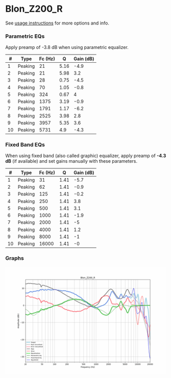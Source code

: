 # Blon_Z200_R
See [usage instructions](https://github.com/jaakkopasanen/AutoEq#usage) for more options and info.

### Parametric EQs
Apply preamp of -3.8 dB when using parametric equalizer.

|   # | Type    |   Fc (Hz) |    Q |   Gain (dB) |
|-----|---------|-----------|------|-------------|
|   1 | Peaking |        21 | 5.16 |        -4.9 |
|   2 | Peaking |        21 | 5.98 |         3.2 |
|   3 | Peaking |        28 | 0.75 |        -4.5 |
|   4 | Peaking |        70 | 1.05 |        -0.8 |
|   5 | Peaking |       324 | 0.67 |         4   |
|   6 | Peaking |      1375 | 3.19 |        -0.9 |
|   7 | Peaking |      1791 | 1.17 |        -6.2 |
|   8 | Peaking |      2525 | 3.98 |         2.8 |
|   9 | Peaking |      3957 | 5.35 |         3.6 |
|  10 | Peaking |      5731 | 4.9  |        -4.3 |

### Fixed Band EQs
When using fixed band (also called graphic) equalizer, apply preamp of **-4.3 dB** (if available) and set gains manually with these parameters.

|   # | Type    |   Fc (Hz) |    Q |   Gain (dB) |
|-----|---------|-----------|------|-------------|
|   1 | Peaking |        31 | 1.41 |        -5.7 |
|   2 | Peaking |        62 | 1.41 |        -0.9 |
|   3 | Peaking |       125 | 1.41 |        -0.2 |
|   4 | Peaking |       250 | 1.41 |         3.8 |
|   5 | Peaking |       500 | 1.41 |         3.1 |
|   6 | Peaking |      1000 | 1.41 |        -1.9 |
|   7 | Peaking |      2000 | 1.41 |        -5   |
|   8 | Peaking |      4000 | 1.41 |         1.2 |
|   9 | Peaking |      8000 | 1.41 |        -1   |
|  10 | Peaking |     16000 | 1.41 |        -0   |

### Graphs
![](./Blon_Z200_R.png)
